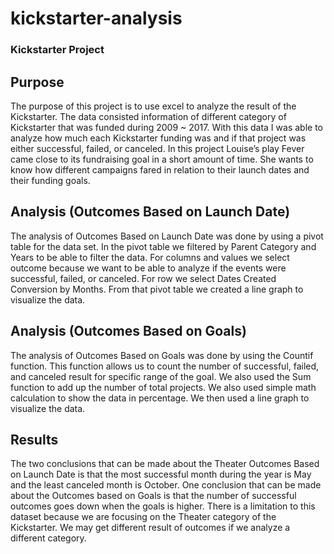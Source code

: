 # kickstarter-analysis
### Kickstarter Project

## Purpose

The purpose of this project is to use excel to analyze the result of the Kickstarter. The data consisted information of different category of Kickstarter that was funded during 2009 ~ 2017. With this data I was able to analyze how much each Kickstarter funding was and if that project was either successful, failed, or canceled. In this project Louise’s play Fever came close to its fundraising goal in a short amount of time. She wants to know how different campaigns fared in relation to their launch dates and their funding goals. 

## Analysis (Outcomes Based on Launch Date)

The analysis of Outcomes Based on Launch Date was done by using a pivot table for the data set. In the pivot table we filtered by Parent Category and Years to be able to filter the data. For columns and values we select outcome because we want to be able to analyze if the events were successful, failed, or canceled. For row we select Dates Created Conversion by Months. From that pivot table we created a line graph to visualize the data. 


## Analysis (Outcomes Based on Goals)

The analysis of Outcomes Based on Goals was done by using the Countif function. This function allows us to count the number of successful, failed, and canceled result for specific range of the goal. We also used the Sum function to add up the number of total projects. We also used simple math calculation to show the data in percentage. We then used a line graph to visualize the data. 


## Results 

The two conclusions that can be made about the Theater Outcomes Based on Launch Date is that the most successful month during the year is May and the least canceled month is October. One conclusion that can be made about the Outcomes based on Goals is that the number of successful outcomes goes down when the goals is higher. There is a limitation to this dataset because we are focusing on the Theater category of the Kickstarter. We may get different result of outcomes if we analyze a different category.  

